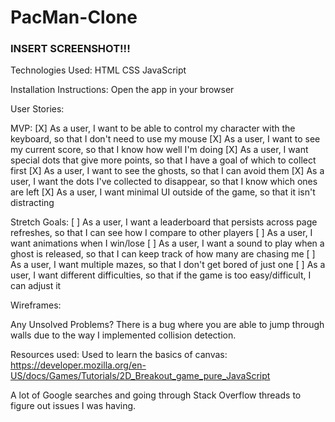 # PacMan-Clone

### INSERT SCREENSHOT!!!

Technologies Used:
HTML
CSS
JavaScript

Installation Instructions:
Open the app in your browser

User Stories:

MVP:
[X] As a user, I want to be able to control my character with the keyboard, so that I don't need to use my mouse
[X] As a user, I want to see my current score, so that I know how well I'm doing
[X] As a user, I want special dots that give more points, so that I have a goal of which to collect first
[X] As a user, I want to see the ghosts, so that I can avoid them
[X] As a user, I want the dots I've collected to disappear, so that I know which ones are left
[X] As a user, I want minimal UI outside of the game, so that it isn't distracting

Stretch Goals:
[ ] As a user, I want a leaderboard that persists across page refreshes, so that I can see how I compare to other players
[ ] As a user, I want animations when I win/lose
[ ] As a user, I want a sound to play when a ghost is released, so that I can keep track of how many are chasing me
[ ] As a user, I want multiple mazes, so that I don't get bored of just one
[ ] As a user, I want different difficulties, so that if the game is too easy/difficult, I can adjust it

Wireframes:

Any Unsolved Problems?
There is a bug where you are able to jump through walls due to the way I implemented collision detection.

Resources used:
Used to learn the basics of canvas:
https://developer.mozilla.org/en-US/docs/Games/Tutorials/2D_Breakout_game_pure_JavaScript

A lot of Google searches and going through Stack Overflow threads to figure out issues I was having.
